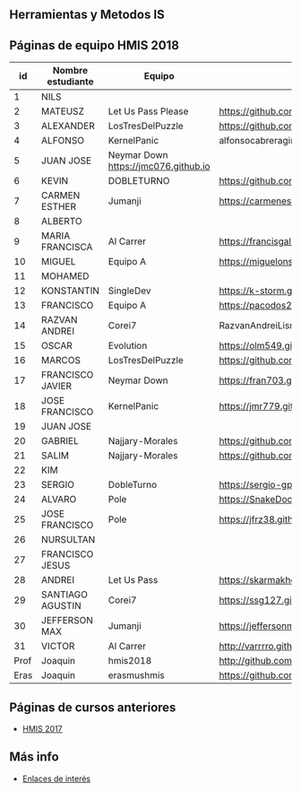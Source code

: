 ﻿## Herramientas y Metodos IS

## Páginas de equipo HMIS 2018

id | Nombre estudiante  | Equipo | Página personal
-- | ----------------- | ----------------- | -----------------
1 | NILS               |   |   
2 | MATEUSZ            | Let Us Pass Please | https://github.com/mbereszczuk  
3 | ALEXANDER          | LosTresDelPuzzle  | https://github.com/Lilium213  
4 | ALFONSO            |   KernelPanic|   alfonsocabreragimenez.github.io
5 | JUAN JOSE          |   Neymar Down   https://jmc076.github.io
6 | KEVIN              |  DOBLETURNO | https://github.com/KevBerja/KevBerja.github.io  
7 | CARMEN ESTHER      | Jumanji  | https://carmenesther.github.io/  	
8 | ALBERTO            |   |   
9 | MARIA FRANCISCA    | Al Carrer | https://francisgalvez.github.io/  
10 | MIGUEL             | Equipo A  |  https://miguelons11.github.io/
11 | MOHAMED            |   |  
12 | KONSTANTIN         |  SingleDev  |  https://k-storm.github.io
13 | FRANCISCO          | Equipo A  |  https://pacodos222.github.io/
14 | RAZVAN ANDREI      |Corei7|RazvanAndreiLismanu.github.io
15 | OSCAR              | Evolution | https://olm549.github.io 
16 | MARCOS             |  LosTresDelPuzzle |  https://github.com/marcoslupion
17 | FRANCISCO JAVIER   |  Neymar Down |  https://fran703.github.io/fmg703.github.io/
18 | JOSE FRANCISCO     |   KernelPanic|  https://jmr779.github.io/ 
19 | JUAN JOSE          |   |  
20 | GABRIEL            | Najjary-Morales  |  https://github.com/gmc456
21 | SALIM              | Najjary-Morales  |  https://github.com/lydzje
22 | KIM                |   |  
23 | SERGIO             | DobleTurno  | https://sergio-gps.github.io/ 
24 | ALVARO             |  Pole |  https://SnakeDoc12.github.io
25 | JOSE FRANCISCO     | Pole | https://jfrz38.github.io/  
26 | NURSULTAN          |   |  
27 | FRANCISCO JESUS    |   |  
28 | ANDREI             | Let Us Pass  |  https://skarmakhovich.github.io
29 | SANTIAGO AGUSTIN   | Corei7  | https://ssg127.github.io/  
30 | JEFFERSON MAX      | Jumanji  |   https://jeffersonmax90.github.io/jeffersontomala.github.io/
31 | VICTOR             | Al Carrer |  http://varrrro.github.io
Prof | Joaquin | hmis2018 | http://github.com/ualjjcanada
Eras | Joaquin | erasmushmis | https://github.com/ualjjcanada

## Páginas de cursos anteriores
* [HMIS 2017](index2017.md)

## Más info
* [Enlaces de interés](enlaces.md)
